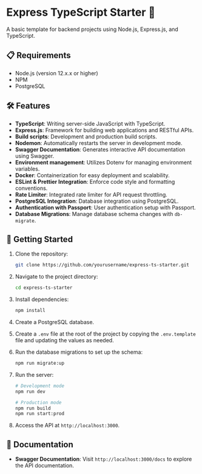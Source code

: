 # Express TypeScript Starter 🚀

A basic template for backend projects using Node.js, Express.js, and TypeScript.

## 📋 Requirements

- Node.js (version 12.x.x or higher)
- NPM 
- PostgreSQL

## 🛠️ Features

- **TypeScript**: Writing server-side JavaScript with TypeScript.
- **Express.js**: Framework for building web applications and RESTful APIs.
- **Build scripts**: Development and production build scripts.
- **Nodemon**: Automatically restarts the server in development mode.
- **Swagger Documentation**: Generates interactive API documentation using Swagger.
- **Environment management**: Utilizes Dotenv for managing environment variables.
- **Docker**: Containerization for easy deployment and scalability.
- **ESLint & Prettier Integration**: Enforce code style and formatting conventions.
- **Rate Limiter**: Integrated rate limiter for API request throttling.
- **PostgreSQL Integration**: Database integration using PostgreSQL.
- **Authentication with Passport**: User authentication setup with Passport.
- **Database Migrations**: Manage database schema changes with `db-migrate`.

## 🚀 Getting Started

1. Clone the repository:

    ```bash
    git clone https://github.com/yourusername/express-ts-starter.git
    ```

2. Navigate to the project directory:

    ```bash
    cd express-ts-starter
    ```

3. Install dependencies:

    ```bash
    npm install
    ```
4. Create a PostgreSQL database.

5. Create a `.env` file at the root of the project by copying the `.env.template` file and updating the values as needed.

6. Run the database migrations to set up the schema:

    ```bash
    npm run migrate:up
    ```

7. Run the server:

     ```bash
    # Development mode
    npm run dev

    # Production mode
    npm run build
    npm run start:prod
    ```

8. Access the API at `http://localhost:3000`.

## 📖 Documentation

- **Swagger Documentation**: Visit `http://localhost:3000/docs` to explore the API documentation.

